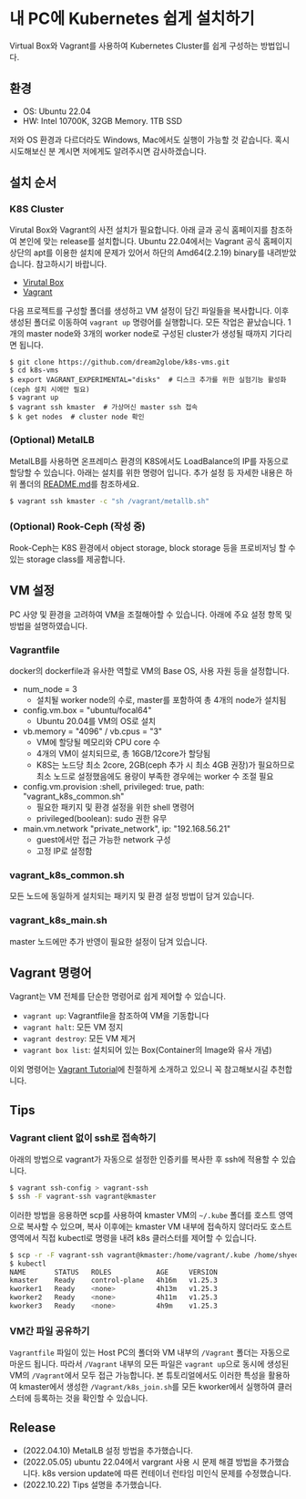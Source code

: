 # 내 PC에 Kubernetes 쉽게 설치하기
Virtual Box와 Vagrant를 사용하여 Kubernetes Cluster를 쉽게 구성하는 방법입니다. 

## 환경
* OS: Ubuntu 22.04
* HW: Intel 10700K, 32GB Memory. 1TB SSD

저와 OS 환경과 다르더라도 Windows, Mac에서도 실행이 가능할 것 같습니다. 혹시 시도해보신 분 계시면 저에게도 알려주시면 감사하겠습니다.

## 설치 순서

### K8S Cluster
Virutal Box와 Vagrant의 사전 설치가 필요합니다. 아래 글과 공식 홈페이지를 참조하여 본인에 맞는 release를 설치합니다. Ubuntu 22.04에서는 Vagrant 공식 홈페이지 상단의 apt를 이용한 설치에 문제가 있어서 하단의 Amd64(2.2.19) binary를 내려받았습니다. 참고하시기 바랍니다. 
* [Virutal Box](https://www.how2shout.com/linux/how-to-install-virtualbox-on-ubuntu-22-04-lts-jammy)
* [Vagrant](https://www.vagrantup.com/downloads/) 

다음 프로젝트를 구성할 폴더를 생성하고 VM 설정이 담긴 파일들을 복사합니다. 이후 생성된 폴더로 이동하여 `vagrant up` 명령어를 실행합니다. 모든 작업은 끝났습니다. 1개의 master node와 3개의 worker node로 구성된 cluster가 생성될 때까지 기다리면 됩니다.

```
$ git clone https://github.com/dream2globe/k8s-vms.git
$ cd k8s-vms
$ export VAGRANT_EXPERIMENTAL="disks"  # 디스크 추가를 위한 실험기능 활성화(ceph 설치 시에만 필요)
$ vagrant up
$ vagrant ssh kmaster  # 가상머신 master ssh 접속
$ k get nodes  # cluster node 확인
```

### (Optional) MetalLB
MetalLB를 사용하면 온프레미스 환경의 K8S에서도 LoadBalance의 IP를 자동으로 할당할 수 있습니다. 아래는 설치를 위한 명령어 입니다. 추가 설정 등 자세한 내용은 하위 폴더의 [README.md](./metallb/README.md)를 참조하세요.

```bash
$ vagrant ssh kmaster -c "sh /vagrant/metallb.sh"
```

### (Optional) Rook-Ceph (작성 중)
Rook-Ceph는 K8S 환경에서 object storage, block storage 등을 프로비저닝 할 수 있는 storage class를 제공합니다. 

## VM 설정
PC 사양 및 환경을 고려하여 VM을 조절해아할 수 있습니다. 아래에 주요 설정 항목 및 방법을 설명하였습니다.

### Vagrantfile
docker의 dockerfile과 유사한 역할로 VM의 Base OS, 사용 자원 등을 설정합니다. 
* num_node = 3
  * 설치될 worker node의 수로, master를 포함하여 총 4개의 node가 설치됨
* config.vm.box = "ubuntu/focal64"  
  * Ubuntu 20.04를 VM의 OS로 설치
* vb.memory = "4096" / vb.cpus = "3"
  * VM에 할당될 메모리와 CPU core 수
  * 4개의 VM이 설치되므로, 총 16GB/12core가 할당됨
  * K8S는 노드당 최소 2core, 2GB(ceph 추가 시 최소 4GB 권장)가 필요하므로 최소 노드로 설정했음에도 용량이 부족한 경우에는 worker 수 조절 필요
* config.vm.provision :shell, privileged: true,  path: "vagrant_k8s_common.sh"
  * 필요한 패키지 및 환경 설정을 위한 shell 명령어
  * privileged(boolean): sudo 권한 유무
* main.vm.network "private_network", ip: "192.168.56.21"
  * guest에서만 접근 가능한 network 구성
  * 고정 IP로 설정함

### vagrant_k8s_common.sh
모든 노드에 동일하게 설치되는 패키지 및 환경 설정 방법이 담겨 있습니다. 

### vagrant_k8s_main.sh
master 노드에만 추가 반영이 필요한 설정이 담겨 있습니다.

## Vagrant 명령어
Vagrant는 VM 전체를 단순한 명령어로 쉽게 제어할 수 있습니다.
* `vagrant up`: Vagrantfile을 참조하여 VM을 기동합니다 
* `vagrant halt`: 모든 VM 정지
* `vagrant destroy`: 모든 VM 제거
* `vagrant box list`: 설치되어 있는 Box(Container의 Image와 유사 개념)

이외 명령어는 [Vagrant Tutorial](https://learn.hashicorp.com/collections/vagrant/getting-started)에 친절하게 소개하고 있으니 꼭 참고해보시길 추천합니다.

## Tips
### Vagrant client 없이 ssh로 접속하기
아래의 방법으로 vagrant가 자동으로 설정한 인증키를 복사한 후 ssh에 적용할 수 있습니다. 

```bash
$ vagrant ssh-config > vagrant-ssh
$ ssh -F vagrant-ssh vagrant@kmaster 
```

이러한 방법을 응용하면 scp를 사용하여 kmaster VM의 `~/.kube` 폴더를 호스트 영역으로 복사할 수 있으며,
복사 이후에는 kmaster VM 내부에 접속하지 않더라도 호스트 영역에서 직접 kubectl로 명령을 내려 k8s 클러스터를 제어할 수 있습니다. 

```bash
$ scp -r -F vagrant-ssh vagrant@kmaster:/home/vagrant/.kube /home/shyeon/
$ kubectl
NAME       STATUS   ROLES           AGE     VERSION
kmaster    Ready    control-plane   4h16m   v1.25.3
kworker1   Ready    <none>          4h13m   v1.25.3
kworker2   Ready    <none>          4h11m   v1.25.3
kworker3   Ready    <none>          4h9m    v1.25.3
```
### VM간 파일 공유하기
`Vagrantfile` 파일이 있는 Host PC의 폴더와 VM 내부의 `/Vagrant` 폴더는 자동으로 마운드 됩니다. 따라서 `/Vagrant` 내부의 모든 파일은 `vagrant up`으로 동시에 생성된 VM의 `/Vagrant`에서 모두 접근 가능합니다. 본 튜토리얼에서도 이러한 특성을 활용하여 kmaster에서 생성한 `/Vagrant/k8s_join.sh`를 모든 kworker에서 실행하여 클러스터에 등록하는 것을 확인할 수 있습니다. 

## Release
* (2022.04.10) MetalLB 설정 방법을 추가했습니다.
* (2022.05.05) ubuntu 22.04에서 vargrant 사용 시 문제 해결 방법을 추가했습니다. 
               k8s version update에 따른 컨테이너 런타임 미인식 문제를 수정했습니다. 
* (2022.10.22) Tips 설명을 추가했습니다. 
